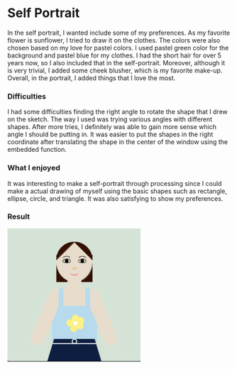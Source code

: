 # Self Portrait

In the self portrait, I wanted include some of my preferences. As my favorite flower is sunflower, I tried to draw it on the clothes. The colors were also chosen based on my love for pastel colors. I used pastel green color for the background and pastel blue for my clothes. I had the short hair for over 5 years now, so I also included that in the self-portrait. Moreover, although it is very trivial, I added some cheek blusher, which is my favorite make-up. Overall, in the portrait, I added things that I love the most. 

### Difficulties ###
I had some difficulties finding the right angle to rotate the shape that I drew on the sketch. The way I used was trying various angles with different shapes. After more tries, I definitely was able to gain more sense which angle I should be putting in. It was easier to put the shapes in the right coordinate after translating the shape in the center of the window using the embedded function.

### What I enjoyed ###
It was interesting to make a self-portrait through processing since I could make a actual drawing of myself using the basic shapes such as rectangle, ellipse, circle, and triangle. It was also satisfying to show my preferences.

### Result ###
<img src="self_portrait.png" width="300" height="300">
